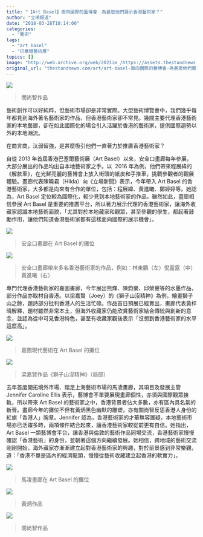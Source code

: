 ```yaml
---
title: "【Art Basel】面向國際的藝博會　為甚麼他們展示香港藝術家？"
author: "立場報道"
date: "2018-03-28T10:14:00"
categories:
  - "藝術"
tags:
  - "art basel"
  - "巴塞爾藝術展"
topics: []
image: "http://web.archive.org/web/2021im_/https://assets.thestandnews.com/media/photos/29060673_10155684247471656_4693815622304389916_o-1_3N8K1.png"
original_url: "thestandnews.com/art/art-basel-面向國際的藝博會-為甚麼他們展示香港藝術家"
---
```

![](http://web.archive.org/web/2021im_/https://assets.thestandnews.com/media/photos/29060673_10155684247471656_4693815622304389916_o-1_3N8K1.png)
> 關尚智作品

藝術創作可以好純粹，但藝術市場卻是非常實際。大型藝術博覽會中，我們幾乎每年都見到海外著名藝術家的作品，但香港藝術家卻不常見。幾間主要代理香港藝術家的本地藝廊，卻在如此國際化的場合引入活躍於香港的藝術家，提供國際趨勢以外的本地潮流。

在商言商，汰弱留強，是甚麼吸引他們一直著力於推廣香港藝術家？

自從 2013 年首屆香港巴塞爾藝術展（Art Basel）以來，安全口畫廊每年參展，大部分展出的作品均出自本地藝術家之手。以  2016 年為例，他們帶來程展緯的《解款車》，在光鮮亮麗的藝博會上放入街頭的紙皮和手推車，挑戰參觀者的觀展體驗。畫廊代表陳曉君（Hilda）向《立場新聞》表示，今年帶入 Art Basel 的香港藝術家，大多都是向來有合作的單位，包括：程展緯、黃進曦、鄭婷婷等。她認為，Art Basel 定位較為國際化，較少見到本地藝術家的作品。雖然如此，畫廊相信參展 Art Basel 是重要的推廣平台，所以著力展示代理的香港藝術家，讓海外收藏家認識本地藝術面貌，「尤其對於本地藏家和觀眾，甚至參觀的學生，都起著鼓勵作用，讓他們知道香港藝術家都有這樣面向國際的展示機會」。

![](http://web.archive.org/web/2021im_/https://assets.thestandnews.com/media/photos/29744674_10155684246031656_1794828333802637223_o_oQ2on.png)
> 安全口畫廊在 Art Basel 的攤位

![](http://web.archive.org/web/2021im_/https://assets.thestandnews.com/media/photos/29060775_10155684247961656_5828801702648664837_o_Zx1cg.png)
> 安全口畫廊帶來多名香港藝術家的作品，例如：林東鵬（左）倪露露（中）黃進曦（右）

專門代理香港藝術家的嘉圖畫廊，今年展出熊輝、陳鈞樂、邱榮豐等的水墨作品，部分作品亦取材自香港。以梁嘉賢（Joey）的《獅子山沒精神》為例，繪畫獅子山之餘，題詩部分批判香港人的生活忙碌。作品首日預展已經賣出，畫廊代表黃梓晴解釋，題材雖然非常本土，但海外收藏家仍能欣賞藝術家結合傳統與創新的意念，並認為從中可見香港特色，甚至有收藏家觀後表示「沒想到香港藝術家的水平這麼高」。

![](http://web.archive.org/web/2021im_/https://assets.thestandnews.com/media/photos/29060810_10155684246211656_7614881976561942220_o_Fxa9s.png)
> 嘉圖現代藝術在 Art Basel 的攤位

![](http://web.archive.org/web/2021im_/https://assets.thestandnews.com/media/photos/29354480_10155684245526656_8948340368580403458_o_xN2Fy.png)
> 梁嘉賢作品《獅子山沒精神》（局部）

去年首度開拓境外市場、踏足上海藝術市場的馬凌畫廊，其項目及發展主管 Jennifer Caroline Ellis 表示，藝博會不單要展現畫廊個性，亦須與國際觀眾接軌，所以帶來 Art Basel 的藝術家之中，香港背景者佔大多數，亦有區內具名氣的新晉。畫廊今年的攤位不但有黃炳黑色幽默的雕塑，亦有關尚智反思香港人身份的紅旗「香港人」胸章。Jennifer 認為，香港藝術家的才華無容置疑，本地藝術市場亦已活躍多時，兩項條件結合起來，讓香港藝術家較從前更有自信。她指出，Art Basel 一類藝博會平台，讓香港與倫敦的藝術作品同場交流，香港藝術家慢慢確認「香港藝術」的身份，並朝著這個方向繼續發展。她相信，跨地域的藝術交流剛剛開始，海外藏家亦漸漸建立起對香港藝術家的興趣，對於前景感到非常樂觀，道：「香港不單是區內的經濟龍頭，慢慢從藝術收藏建立起香港的軟實力」。

![](http://web.archive.org/web/2021im_/https://assets.thestandnews.com/media/photos/29064363_10155684246386656_759527457614280211_o_GpdFC.png)
> 馬凌畫廊在 Art Basel 的攤位

![](http://web.archive.org/web/2021im_/https://assets.thestandnews.com/media/photos/29352008_10155684246761656_4056420916699592604_o_q3jJq.png)
> 黃炳作品

![](http://web.archive.org/web/2021im_/https://assets.thestandnews.com/media/photos/29060673_10155684247471656_4693815622304389916_o-2_W34Ki.png)
> 關尚智作品